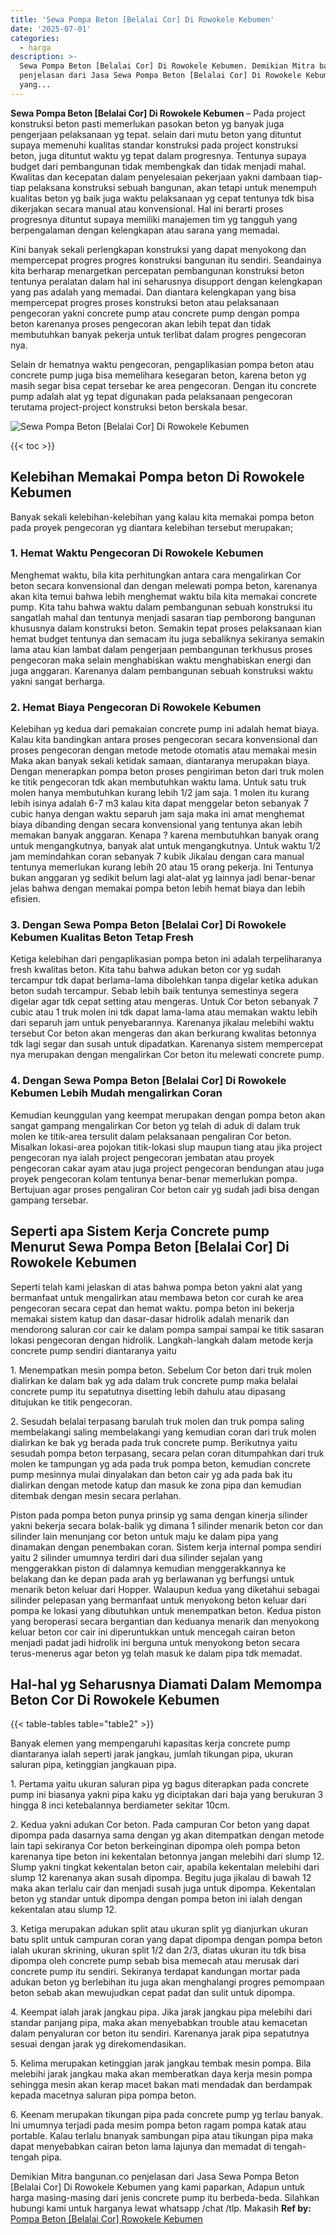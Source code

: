 ```yaml
---
title: 'Sewa Pompa Beton [Belalai Cor] Di Rowokele Kebumen'
date: '2025-07-01'
categories:
  - harga
description: >-
  Sewa Pompa Beton [Belalai Cor] Di Rowokele Kebumen. Demikian Mitra bangunan.co
  penjelasan dari Jasa Sewa Pompa Beton [Belalai Cor] Di Rowokele Kebumen
  yang...
---
```


**Sewa Pompa Beton \[Belalai Cor\] Di Rowokele Kebumen** – Pada project konstruksi beton pasti memerlukan pasokan beton yg banyak juga pengerjaan pelaksanaan yg tepat. selain dari mutu beton yang dituntut supaya memenuhi kualitas standar konstruksi pada project konstruksi beton, juga dituntut waktu yg tepat dalam progresnya. Tentunya supaya budget dari pembangunan tidak membengkak dan tidak menjadi mahal. Kwalitas dan kecepatan dalam penyelesaian pekerjaan yakni dambaan tiap-tiap pelaksana konstruksi sebuah bangunan, akan tetapi untuk menempuh kualitas beton yg baik juga waktu pelaksanaan yg cepat tentunya tdk bisa dikerjakan secara manual atau konvensional. Hal ini berarti proses progresnya dituntut supaya memiliki manajemen tim yg tangguh yang berpengalaman dengan kelengkapan atau sarana yang memadai.

Kini banyak sekali perlengkapan konstruksi yang dapat menyokong dan mempercepat progres progres konstruksi bangunan itu sendiri. Seandainya kita berharap menargetkan percepatan pembangunan konstruksi beton tentunya peralatan dalam hal ini seharusnya disupport dengan kelengkapan yang pas adalah yang memadai. Dan diantara kelengkapan yang bisa mempercepat progres proses konstruksi beton atau pelaksanaan pengecoran yakni concrete pump atau concrete pump dengan pompa beton karenanya proses pengecoran akan lebih tepat dan tidak membutuhkan banyak pekerja untuk terlibat dalam progres pengecoran nya.

Selain dr hematnya waktu pengecoran, pengaplikasian pompa beton atau concrete pump juga bisa memelihara kesegaran beton, karena beton yg masih segar bisa cepat tersebar ke area pengecoran. Dengan itu concrete pump adalah alat yg tepat digunakan pada pelaksanaan pengecoran terutama project-project konstruksi beton berskala besar.

![Sewa Pompa Beton [Belalai Cor] Di Rowokele Kebumen](/images/sewa-concrete-pump-31.png)

{{< toc >}}

## Kelebihan Memakai Pompa beton Di Rowokele Kebumen

Banyak sekali kelebihan-kelebihan yang kalau kita memakai pompa beton pada proyek pengecoran yg diantara kelebihan tersebut merupakan;

### 1\. Hemat Waktu Pengecoran Di Rowokele Kebumen

Menghemat waktu, bila kita perhitungkan antara cara mengalirkan Cor beton secara konvensional dan dengan melewati pompa beton, karenanya akan kita temui bahwa lebih menghemat waktu bila kita memakai concrete pump. Kita tahu bahwa waktu dalam pembangunan sebuah konstruksi itu sangatlah mahal dan tentunya menjadi sasaran tiap pemborong bangunan khususnya dalam konstruksi beton. Semakin tepat proses pelaksanaan kian hemat budget tentunya dan semacam itu juga sebaliknya sekiranya semakin lama atau kian lambat dalam pengerjaan pembangunan terkhusus proses pengecoran maka selain menghabiskan waktu menghabiskan energi dan juga anggaran. Karenanya dalam pembangunan sebuah konstruksi waktu yakni sangat berharga.

### 2\. Hemat Biaya Pengecoran Di Rowokele Kebumen

Kelebihan yg kedua dari pemakaian concrete pump ini adalah hemat biaya. Kalau kita bandingkan antara proses pengecoran secara konvensional dan proses pengecoran dengan metode metode otomatis atau memakai mesin Maka akan banyak sekali ketidak samaan, diantaranya merupakan biaya. Dengan menerapkan pompa beton proses pengiriman beton dari truk molen ke titik pengecoran tdk akan membutuhkan waktu lama. Untuk satu truk molen hanya membutuhkan kurang lebih 1/2 jam saja. 1 molen itu kurang lebih isinya adalah 6-7 m3 kalau kita dapat menggelar beton sebanyak 7 cubic hanya dengan waktu separuh jam saja maka ini amat menghemat biaya dibanding dengan secara konvensional yang tentunya akan lebih memakan banyak anggaran. Kenapa ? karena membutuhkan banyak orang untuk mengangkutnya, banyak alat untuk mengangkutnya. Untuk waktu 1/2 jam memindahkan coran sebanyak 7 kubik Jikalau dengan cara manual tentunya memerlukan kurang lebih 20 atau 15 orang pekerja. Ini Tentunya bukan anggaran yg sedikit belum lagi alat-alat yg lainnya jadi benar-benar jelas bahwa dengan memakai pompa beton lebih hemat biaya dan lebih efisien.

### 3\. Dengan Sewa Pompa Beton \[Belalai Cor\] Di Rowokele Kebumen Kualitas Beton Tetap Fresh

Ketiga kelebihan dari pengaplikasian pompa beton ini adalah terpeliharanya fresh kwalitas beton. Kita tahu bahwa adukan beton cor yg sudah tercampur tdk dapat berlama-lama dibolehkan tanpa digelar ketika adukan beton sudah tercampur. Sebab lebih baik tentunya semestinya segera digelar agar tdk cepat setting atau mengeras. Untuk Cor beton sebanyak 7 cubic atau 1 truk molen ini tdk dapat lama-lama atau memakan waktu lebih dari separuh jam untuk penyebarannya. Karenanya jikalau melebihi waktu tersebut Cor beton akan mengeras dan akan berkurang kwalitas betonnya tdk lagi segar dan susah untuk dipadatkan. Karenanya sistem mempercepat nya merupakan dengan mengalirkan Cor beton itu melewati concrete pump.

### 4\. Dengan Sewa Pompa Beton \[Belalai Cor\] Di Rowokele Kebumen Lebih Mudah mengalirkan Coran

Kemudian keunggulan yang keempat merupakan dengan pompa beton akan sangat gampang mengalirkan Cor beton yg telah di aduk di dalam truk molen ke titik-area tersulit dalam pelaksanaan pengaliran Cor beton. Misalkan lokasi-area pojokan titik-lokasi slup maupun tiang atau jika project pengecoran nya ialah project pengecoran jembatan atau proyek pengecoran cakar ayam atau juga project pengecoran bendungan atau juga proyek pengecoran kolam tentunya benar-benar memerlukan pompa. Bertujuan agar proses pengaliran Cor beton cair yg sudah jadi bisa dengan gampang tersebar.

## Seperti apa Sistem Kerja Concrete pump Menurut Sewa Pompa Beton \[Belalai Cor\] Di Rowokele Kebumen

Seperti telah kami jelaskan di atas bahwa pompa beton yakni alat yang bermanfaat untuk mengalirkan atau membawa beton cor curah ke area pengecoran secara cepat dan hemat waktu. pompa beton ini bekerja memakai sistem katup dan dasar-dasar hidrolik adalah menarik dan mendorong saluran cor cair ke dalam pompa sampai sampai ke titik sasaran lokasi pengecoran dengan hidrolik. Langkah-langkah dalam metode kerja concrete pump sendiri diantaranya yaitu

1\. Menempatkan mesin pompa beton. Sebelum Cor beton dari truk molen dialirkan ke dalam bak yg ada dalam truk concrete pump maka belalai concrete pump itu sepatutnya disetting lebih dahulu atau dipasang ditujukan ke titik pengecoran.

2\. Sesudah belalai terpasang barulah truk molen dan truk pompa saling membelakangi saling membelakangi yang kemudian coran dari truk molen dialirkan ke bak yg berada pada truk concrete pump. Berikutnya yaitu sesudah pompa beton terpasang, secara pelan coran ditumpahkan dari truk molen ke tampungan yg ada pada truk pompa beton, kemudian concrete pump mesinnya mulai dinyalakan dan beton cair yg ada pada bak itu dialirkan dengan metode katup dan masuk ke zona pipa dan kemudian ditembak dengan mesin secara perlahan.

Piston pada pompa beton punya prinsip yg sama dengan kinerja silinder yakni bekerja secara bolak-balik yg dimana 1 silinder menarik beton cor dan silinder lain menunjang cor beton untuk maju ke dalam pipa yang dinamakan dengan penembakan coran. Sistem kerja internal pompa sendiri yaitu 2 silinder umumnya terdiri dari dua silinder sejalan yang menggerakkan piston di dalamnya kemudian menggerakkannya ke belakang dan ke depan pada arah yg berlawanan yg berfungsi untuk menarik beton keluar dari Hopper. Walaupun kedua yang diketahui sebagai silinder pelepasan yang bermanfaat untuk menyokong beton keluar dari pompa ke lokasi yang dibutuhkan untuk menempatkan beton. Kedua piston yang beroperasi secara bergantian dan keduanya menarik dan menyokong keluar beton cor cair ini diperuntukkan untuk mencegah cairan beton menjadi padat jadi hidrolik ini berguna untuk menyokong beton secara terus-menerus agar beton yg telah masuk ke dalam pipa tdk memadat.

## Hal-hal yg Seharusnya Diamati Dalam Memompa Beton Cor Di Rowokele Kebumen

{{< table-tables table="table2" >}}

Banyak elemen yang mempengaruhi kapasitas kerja concrete pump diantaranya ialah seperti jarak jangkau, jumlah tikungan pipa, ukuran saluran pipa, ketinggian jangkauan pipa.

1\. Pertama yaitu ukuran saluran pipa yg bagus diterapkan pada concrete pump ini biasanya yakni pipa kaku yg diciptakan dari baja yang berukuran 3 hingga 8 inci ketebalannya berdiameter sekitar 10cm.

2\. Kedua yakni adukan Cor beton. Pada campuran Cor beton yang dapat dipompa pada dasarnya sama dengan yg akan ditempatkan dengan metode lain tapi sekiranya Cor beton berkeinginan dipompa oleh pompa beton karenanya tipe beton ini kekentalan betonnya jangan melebihi dari slump 12. Slump yakni tingkat kekentalan beton cair, apabila kekentalan melebihi dari slump 12 karenanya akan susah dipompa. Begitu juga jikalau di bawah 12 maka akan terlalu cair dan menjadi susah juga untuk dipompa. Kekentalan beton yg standar untuk dipompa dengan pompa beton ini ialah dengan kekentalan atau slump 12.

3\. Ketiga merupakan adukan split atau ukuran split yg dianjurkan ukuran batu split untuk campuran coran yang dapat dipompa dengan pompa beton ialah ukuran skrining, ukuran split 1/2 dan 2/3, diatas ukuran itu tdk bisa dipompa oleh concrete pump sebab bisa memecah atau merusak dari concrete pump itu sendiri. Sekiranya terdapat kandungan mortar pada adukan beton yg berlebihan itu juga akan menghalangi progres pemompaan beton sebab akan mewujudkan cepat padat dan sulit untuk dipompa.

4\. Keempat ialah jarak jangkau pipa. Jika jarak jangkau pipa melebihi dari standar panjang pipa, maka akan menyebabkan trouble atau kemacetan dalam penyaluran cor beton itu sendiri. Karenanya jarak pipa sepatutnya sesuai dengan jarak yg direkomendasikan.

5\. Kelima merupakan ketinggian jarak jangkau tembak mesin pompa. Bila melebihi jarak jangkau maka akan memberatkan daya kerja mesin pompa sehingga mesin akan kerap macet bakan mati mendadak dan berdampak kepada macetnya saluran pipa pompa beton.

6\. Keenam merupakan tikungan pipa pada concrete pump yg terlau banyak. Ini umumnya terjadi pada mesim pompa beton ragam pompa katak atau portable. Kalau terlalu bnanyak sambungan pipa atau tikungan pipa maka dapat menyebabkan cairan beton lama lajunya dan memadat di tengah-tengah pipa.

Demikian Mitra bangunan.co penjelasan dari Jasa Sewa Pompa Beton \[Belalai Cor\] Di Rowokele Kebumen yang kami paparkan, Adapun untuk harga masing-masing dari jenis concrete pump itu berbeda-beda. Silahkan hubungi kami untuk harganya lewat whatsapp /chat /tlp. Makasih
**Ref by:** [Pompa Beton [Belalai Cor] Rowokele Kebumen](https://id.wikipedia.org/wiki/Pompa)
